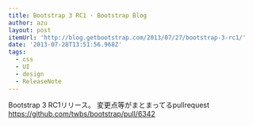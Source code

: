 ```yaml
---
title: Bootstrap 3 RC1 · Bootstrap Blog
author: azu
layout: post
itemUrl: 'http://blog.getbootstrap.com/2013/07/27/bootstrap-3-rc1/'
date: '2013-07-28T13:51:56.968Z'
tags:
  - css
  - UI
  - design
  - ReleaseNote
---
```

Bootstrap 3 RC1リリース。
変更点等がまとまってるpullrequest https://github.com/twbs/bootstrap/pull/6342
